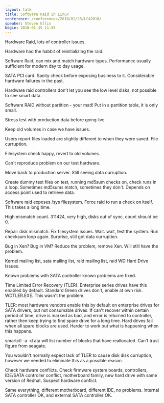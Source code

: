```yaml
---
layout: talk
title: Software Raid in Linux
conference: /conferences/2010/01/23/LCA2010/
speaker: Steven Ellis
begin: 2010-01-19 11:55
---
```

Hardware Raid, lots of controller issues.

Hardware had the habbit of reinitializing the raid.

Software Raid, can mix and match hardware types. Performance usually sufficient
for modern day to day usage.

SATA PCI card. Sanity check before exposing business to it. Considerable hardware
failures in the past.

Hardware raid controllers don't let you see the low level disks, not possible
to see smart data.

Software RAID without partition - your mad! Put in a partition table, it is only small.

Stress test with production data before going live.

Keep old volumes in case we have issues.

Users report files loaded are slightly different to when they were saved. File
curruption.

Filesystem check happy, revert to old volumes.

Can't reproduce problem on our test hardware.

Move back to production server. Still seeing data curruption.

Create dummy test files on test, running md5sum checks on, check runs in a
loop. Sometimes md5sums match, sometimes they don't. Depends on access point
used to retrieve data.

Software raid exposes /sys filesystem. Force raid to run a check on itself.
This takes a long time.

High mismatch count. 311424, very high, disks out of sync, count should be 0.

Repair disk mismatch. Fix filesystem issues. Wait. wait, test the system. Run
checksum loop again.  Surprise, still got data curruption.

Bug in Xen? Bug in VM? Reduce the problem, remove Xen. Will still have the
problem.

Kernel mailing list, sata mailing list, raid mailing list, raid WD Hard Drive Issues.

Known problems with SATA controller known problems are fixed.

Time Limited Error Recovery (TLER). Enterprise series drives have this enabled
by default. Standard Green drives don't, enable at own risk. WDTLER.EXE. This wasn't
the problem.

TLER: most hardware vendors enable this by default on enterprise drives for
SATA drivers, but not consumable drives. If can't recover within certain period
of time, drive is marked as bad, and error is returned to controller, rather
then keep trying to find spare drive for a long time. Hard drives fail when
all spare blocks are used. Harder to work out what is happening when this
happens.

smartctl -a -d ata will list number of blocks that have reallocated. Can't trust
figure from seagate.

You wouldn't normally expect lack of TLER to cause disk disk curruption,
however we needed to eliminate this as a possible reason.

Check hardware conflicts. Check firmware system boards, controllers, IDE/SATA
controller conflict, motherboard family, new hard drive with same version of
Redhat. Suspect hardware conflict.

Same everything, different motherboard, different IDE, no problems. Internal
SATA controller OK, and external SATA controller OK.

